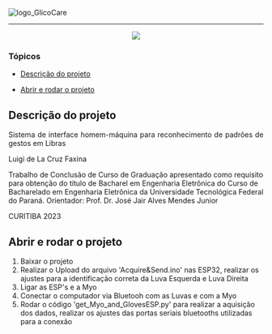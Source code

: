 ![logo_GlicoCare](https://i.imgur.com/KktSzVL.png)

<hr>

<p align="center">
   <img src="http://img.shields.io/static/v1?label=STATUS&message=EM%20DESENVOLVIMENTO&color=RED&style=for-the-badge" #vitrinedev/>
</p>

### Tópicos 
- [Descrição do projeto](#descrição-do-projeto)

- [Abrir e rodar o projeto](#abrir-e-rodar-o-projeto)

## Descrição do projeto 

<p align="justify">
Sistema de interface homem-máquina para reconhecimento de padrões de gestos em Libras

Luigi de La Cruz Faxina

Trabalho de Conclusão de Curso de Graduação
apresentado como requisito para obtenção do
título de Bacharel em Engenharia Eletrônica
do Curso de Bacharelado em Engenharia
Eletrônica da Universidade Tecnológica Federal
do Paraná.
Orientador: Prof. Dr. José Jair Alves Mendes Junior

CURITIBA
2023

</p>

## Abrir e rodar o projeto

1) Baixar o projeto
2) Realizar o Upload do arquivo 'Acquire&Send.ino' nas ESP32, realizar os ajustes para a identificação correta da Luva Esquerda e Luva Direita
3) Ligar as ESP's e a Myo
4) Conectar o computador via Bluetooh com as Luvas e com a Myo
5) Rodar o código 'get_Myo_and_GlovesESP.py' para realizar a aquisição dos dados, realizar os ajustes das portas seriais bluetooths utilizadas para a conexão